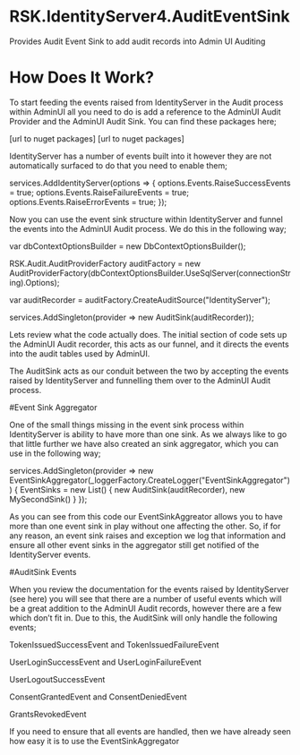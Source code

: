 # RSK.IdentityServer4.AuditEventSink
Provides Audit Event Sink to add audit records into Admin UI Auditing

# How Does It Work?
To start feeding the events raised from IdentityServer in the Audit process within AdminUI all you need to do is add a reference to the AdminUI Audit Provider and the AdminUI Audit Sink.  You can find these packages here;

[url to nuget packages]
[url to nuget packages]

IdentityServer has a number of events built into it however they are not automatically surfaced to do that you need to enable them;

services.AddIdentityServer(options =>
{
    options.Events.RaiseSuccessEvents = true;
    options.Events.RaiseFailureEvents = true;
    options.Events.RaiseErrorEvents = true;
});

Now you can use the event sink structure within IdentityServer and funnel the events into the AdminUI Audit process.  We do this in the following way;

var dbContextOptionsBuilder = new DbContextOptionsBuilder<AuditDatabaseContext>();

RSK.Audit.AuditProviderFactory auditFactory = new AuditProviderFactory(dbContextOptionsBuilder.UseSqlServer(connectionString).Options);

var auditRecorder = auditFactory.CreateAuditSource("IdentityServer");

services.AddSingleton<IEventSink>(provider => new AuditSink(auditRecorder));

Lets review what the code actually does.  The initial section of code sets up the AdminUI Audit recorder, this acts as our funnel, and it directs the events into the audit tables used by AdminUI.

The AuditSink acts as our conduit between the two by accepting the events raised by IdentityServer and funnelling them over to the AdminUI Audit process.

#Event Sink Aggregator

One of the small things missing in the event sink process within IdentityServer is ability to have more than one sink.  As we always like to go that little further we have also created an sink aggregator, which you can use in the following way;

services.AddSingleton<IEventSink>(provider => new EventSinkAggregator(_loggerFactory.CreateLogger("EventSinkAggregator"))
            {
                EventSinks = new List<IEventSink>()
                {
                    new AuditSink(auditRecorder),
                    new MySecondSink()
                }
            });

As you can see from this code our EventSinkAggreator allows you to have more than one event sink in play without one affecting the other.  So, if for any reason, an event sink raises and exception we log that information and ensure all other event sinks in the aggregator still get notified of the IdentityServer events.

#AuditSink Events

When you review the documentation for the events raised by IdentityServer (see here) you will see that there are a number of useful events which will be a great addition to the AdminUI Audit records, however there are a few which don’t fit in.  Due to this, the AuditSink will only handle the following events;

TokenIssuedSuccessEvent and TokenIssuedFailureEvent

UserLoginSuccessEvent and UserLoginFailureEvent

UserLogoutSuccessEvent

ConsentGrantedEvent and ConsentDeniedEvent

GrantsRevokedEvent

If you need to ensure that all events are handled, then we have already seen how easy it is to use the EventSinkAggregator
